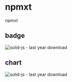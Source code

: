 # npmxt

npmxt

## badge

![solid-js - last year download](https://npmxt.vercel-dev.app/badge/dy/solid-js "solid-js")

## chart

![solid-js - last year download](https://npmxt.vercel-dev.app/chart/dy/solid-js "solid-js")
